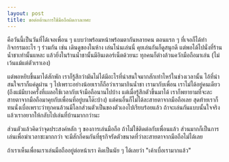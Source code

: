 ```yaml
---
layout: post
title: ขอต่อต้านการใช้มือถือผิดกาลเทศะ
---
```


คือวันนี้เป็นวันที่ได้เจอเพื่อน ๆ แบบว่าพร้อมหน้าพร้อมตากันหลายคน ตอนแรก ๆ ที่เจอก็ได้ทำกิจกรรมอะไร ๆ ร่วมกัน เช่น เดินดูของในห้าง เล่นโน่นเล่นนี่ คุยเล่นกันก็ดูสนุกดี แต่พอได้ไปนั่งที่ร้านน้ำชาเท่านั้นแหละ แล้วยิ่งในร้านน้ำชานั้นมีอินเตอร์เน็ตด้วยนะ ทุกคนก็ต่างล้วนควักมือถือมาเล่น (ไม่เว้นแม้แต่ตัวเราเอง)

แต่พอหยิบขึ้นมาได้สักพัก เราก็รู้สึกว่ามันไม่ได้มีอะไรที่น่าสนใจมากสักเท่าไหร่ในช่วงเวลานั้น ไอ้ที่น่าสนใจเราก็แค่ดูผ่าน ๆ ไปเพราะอย่างน้อยเราก็ถือว่าเรามากินน้ำชา เรามากับเพื่อน เราไม่ได้อยู่คนเดียว (ถึงแม้มีบางครั้งที่เผลอใช้เวลากับเจ้ามือถือนานไปบ้าง แต่เมื่อรู้สึกตัวขึ้นมาได้ เราก็พยายามที่จะละสายตาจากมือถือมาคุยกับเพื่อนที่อยู่บนโต๊ะบ้าง) แต่คนอื่นก็ไม่ได้ละสายตาจากมือถือเลย สุดท้ายเราก็ทนนั่งเบื่อเพราะว่าทุกคนล้วนมีโลกส่วนตัวเป็นของตัวเองไปเรียบร้อยแล้ว ถ้าจะเล่นกันแบบนั้นใจจริงแล้วเราอยากให้กลับไปเล่นที่บ้านมากกว่านะ

ส่วนตัวแล้วคิดว่าจุดประสงค์หลัก ๆ ของการเล่นมือถือ ถ้าไม่ใช้ติดต่อกับเพื่อนแล้ว ส่วนมากก็เป็นการเล่นเพื่อฆ่าเวลาซะมากกว่า จะมีสักกี่คนกันที่ธุรกิจรัดตัวขนาดที่ว่าละสายตาจากมือถือไม่ได้เลย

ถ้าเราเห็นเพื่อนเราเล่นมือถืออยู่ต่อหน้าเรา คิดเป็นนัย ๆ ได้เลยว่า "เค้าเบื่อเรามากแล้ว"